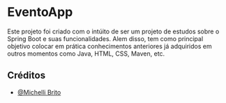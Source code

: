 # EventoApp
Este projeto foi criado com o intúito de ser um projeto de estudos sobre o Spring Boot e suas funcionalidades. Alem disso, tem como principal objetivo colocar em prática conhecimentos anteriores já adquiridos em outros momentos como Java, HTML, CSS, Maven, etc.

## Créditos
* [@Michelli Brito](https://www.youtube.com/@MichelliBrito)
